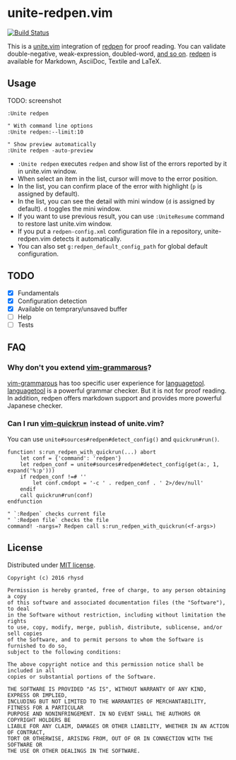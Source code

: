 unite-redpen.vim
================
[![Build Status](https://travis-ci.org/rhysd/unite-redpen.vim.svg?branch=master)](https://travis-ci.org/rhysd/unite-redpen.vim)

This is a [unite.vim](https://github.com/Shougo/unite.vim) integration of [redpen](https://github.com/redpen-cc/redpen) for proof reading.  You can validate double-negative, weak-expression, doubled-word, [and so on](http://redpen.cc/docs/latest/index.html#validator).  [redpen](https://github.com/redpen-cc/redpen) is available for Markdown, AsciiDoc, Textile and LaTeX.

## Usage

TODO: screenshot

```vim
:Unite redpen

" With command line options
:Unite redpen:--limit:10

" Show preview automatically
:Unite redpen -auto-preview
```

- `:Unite redpen` executes `redpen` and show list of the errors reported by it in unite.vim window.
- When select an item in the list, cursor will move to the error position.
- In the list, you can confirm place of the error with highlight (`p` is assigned by default).
- In the list, you can see the detail with mini window (`d` is assigned by default).  `d` toggles the mini window.
- If you want to use previous result, you can use `:UniteResume` command to restore last unite.vim window.
- If you put a `redpen-config.xml` configuration file in a repository, unite-redpen.vim detects it automatically.
- You can also set `g:redpen_default_config_path` for global default configuration.


## TODO

- [x] Fundamentals
- [x] Configuration detection
- [x] Available on temprary/unsaved buffer
- [ ] Help
- [ ] Tests

## FAQ

### Why don't you extend [vim-grammarous](https://github.com/rhysd/vim-grammarous)?

[vim-grammarous](https://github.com/rhysd/vim-grammarous) has too specific user experience for [languagetool](https://github.com/languagetool-org/languagetool).  [languagetool](https://github.com/languagetool-org/languagetool) is a powerful grammar checker.  But it is not for proof reading.  In addition, redpen offers markdown support and provides more powerful Japanese checker.

### Can I run [vim-quickrun](https://github.com/thinca/vim-quickrun) instead of unite.vim?

You can use `unite#sources#redpen#detect_config()` and `quickrun#run()`.

```vim
function! s:run_redpen_with_quickrun(...) abort
    let conf = {'command': 'redpen'}
    let redpen_conf = unite#sources#redpen#detect_config(get(a:, 1, expand('%:p')))
    if redpen_conf !=# ''
        let conf.cmdopt = '-c ' . redpen_conf . ' 2>/dev/null'
    endif
    call quickrun#run(conf)
endfunction

" `:Redpen` checks current file
" `:Redpen file` checks the file
command! -nargs=? Redpen call s:run_redpen_with_quickrun(<f-args>)
```


## License

Distributed under [MIT license](https://opensource.org/licenses/MIT).

    Copyright (c) 2016 rhysd

    Permission is hereby granted, free of charge, to any person obtaining a copy
    of this software and associated documentation files (the "Software"), to deal
    in the Software without restriction, including without limitation the rights
    to use, copy, modify, merge, publish, distribute, sublicense, and/or sell copies
    of the Software, and to permit persons to whom the Software is furnished to do so,
    subject to the following conditions:

    The above copyright notice and this permission notice shall be included in all
    copies or substantial portions of the Software.

    THE SOFTWARE IS PROVIDED "AS IS", WITHOUT WARRANTY OF ANY KIND, EXPRESS OR IMPLIED,
    INCLUDING BUT NOT LIMITED TO THE WARRANTIES OF MERCHANTABILITY, FITNESS FOR A PARTICULAR
    PURPOSE AND NONINFRINGEMENT. IN NO EVENT SHALL THE AUTHORS OR COPYRIGHT HOLDERS BE
    LIABLE FOR ANY CLAIM, DAMAGES OR OTHER LIABILITY, WHETHER IN AN ACTION OF CONTRACT,
    TORT OR OTHERWISE, ARISING FROM, OUT OF OR IN CONNECTION WITH THE SOFTWARE OR
    THE USE OR OTHER DEALINGS IN THE SOFTWARE.

